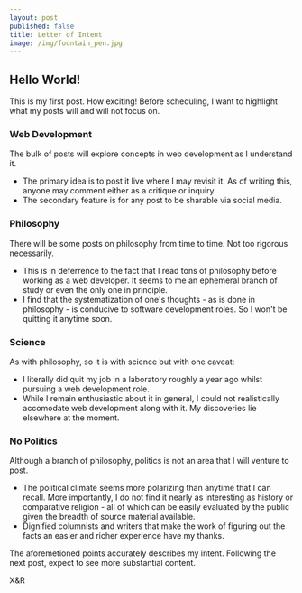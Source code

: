 ```yaml
---
layout: post
published: false
title: Letter of Intent
image: /img/fountain_pen.jpg
---
```

## Hello World! 

This is my first post. How exciting! Before scheduling, I want to highlight what my posts will and will not focus on.

### Web Development

The bulk of posts will explore concepts in web development as I understand it. 
- The primary idea is to post it live where I may revisit it. As of writing this, anyone may comment either as a critique or inquiry.
- The secondary feature is for any post to be sharable via social media.

### Philosophy

There will be some posts on philosophy from time to time. Not too rigorous necessarily. 
- This is in deferrence to the fact that I read tons of philosophy before working as a web developer. It seems to me an ephemeral branch of study or even the only one in principle. 
- I find that the systematization of one's thoughts - as is done in philosophy - is conducive to software development roles. So I won't be quitting it anytime soon.

### Science

As with philosophy, so it is with science but with one caveat: 
- I literally did quit my job in a laboratory roughly a year ago whilst pursuing a web development role. 
- While I remain enthusiastic about it in general, I could not realistically accomodate web development along with it. My discoveries lie elsewhere at the moment.

### No Politics

Although a branch of philosophy, politics is not an area that I will venture to post. 
- The political climate seems more polarizing than anytime that I can recall. More importantly, I do not find it nearly as interesting as history or comparative religion - all of which can be easily evaluated by the public given the breadth of source material available.
- Dignified columnists and writers that make the work of figuring out the facts an easier and richer experience have my thanks. 

The aforemetioned points accurately describes my intent. Following the next post, expect to see more substantial content.

X&R
